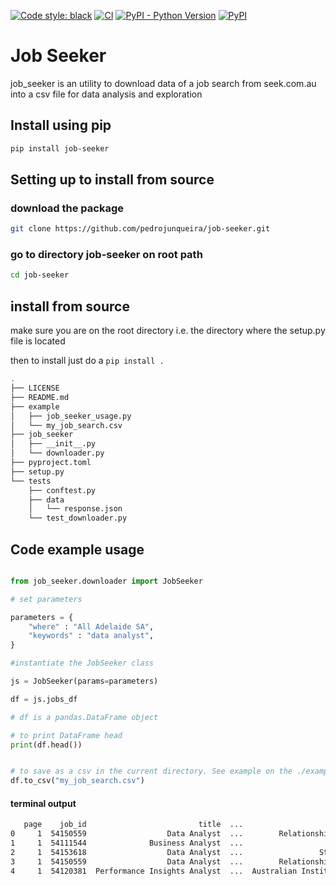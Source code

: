[![Code style: black](https://img.shields.io/badge/code%20style-black-000000.svg)](https://github.com/psf/black)
[![CI](https://github.com/PyBites-Open-Source/job-seeker/actions/workflows/publish-to-test-pypi.yml/badge.svg)](https://github.com/PyBites-Open-Source/job-seeker/blob/master/.github/workflows/publish-to-test-pypi.yml)
[![PyPI - Python Version](https://img.shields.io/pypi/pyversions/job-seeker)](https://pypi.org/project/job-seeker/)
[![PyPI](https://img.shields.io/pypi/v/job-seeker?color=orange)](https://pypi.org/project/job-seeker/)

# Job Seeker

job_seeker is an utility to download data of a job search from seek.com.au into a csv file for data analysis and exploration

## Install using pip

```bash
pip install job-seeker
```

## Setting up to install from source

### download the package

```bash
git clone https://github.com/pedrojunqueira/job-seeker.git
```

### go to directory job-seeker on root path

```bash
cd job-seeker
```

## install from source

make sure you are on the root directory i.e. the directory where the setup.py file is located

then to install just do a `pip install .`

```bash
.
├── LICENSE
├── README.md
├── example
│   ├── job_seeker_usage.py
│   └── my_job_search.csv
├── job_seeker
│   ├── __init__.py
│   └── downloader.py
├── pyproject.toml
├── setup.py
└── tests
    ├── conftest.py
    ├── data
    │   └── response.json
    └── test_downloader.py
```

## Code example usage

```python

from job_seeker.downloader import JobSeeker

# set parameters

parameters = {
    "where" : "All Adelaide SA",
    "keywords" : "data analyst",
}

#instantiate the JobSeeker class

js = JobSeeker(params=parameters)

df = js.jobs_df

# df is a pandas.DataFrame object

# to print DataFrame head
print(df.head())


# to save as a csv in the current directory. See example on the ./example folder
df.to_csv("my_job_search.csv")

```

#### terminal output

```cmd
   page    job_id                         title  ...                       companyName                       company_advertiser
0     1  54150559                  Data Analyst  ...        Relationships Australia SA  Relationships Australia South Australia
1     1  54111544              Business Analyst  ...                    Robert Walters                           Robert Walters
2     1  54153618                  Data Analyst  ...                 Stoller Australia                        Stoller Australia
3     1  54150559                  Data Analyst  ...        Relationships Australia SA  Relationships Australia South Australia
4     1  54120381  Performance Insights Analyst  ...  Australian Institute of Business         Australian Institute of Business
```

